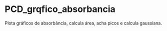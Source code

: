 # PCD_grqfico_absorbancia
Plota gráficos de absorbância, calcula área, acha picos e calcula gaussiana.
